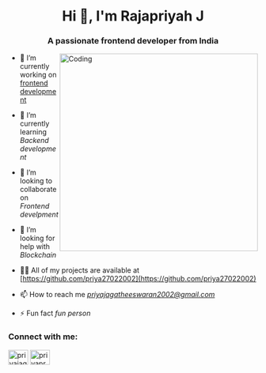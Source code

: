 <h1 align="center">Hi 👋, I'm Rajapriyah J</h1>
<h3 align="center">A passionate frontend developer from India</h3>
<img align="right" alt="Coding" width="400" src="https://cdn.dribbble.com/users/1162077/screenshots/3848914/programmer.gif">

- 🔭 I’m currently working on [frontend development](https://github.com/priya27022002)

- 🌱 I’m currently learning *Backend development*

- 👯 I’m looking to collaborate on *Frontend develpment*

- 🤝 I’m looking for help with *Blockchain*

- 👨‍💻 All of my projects are available at [https://github.com/priya27022002](https://github.com/priya27022002)

- 📫 How to reach me *priyajagatheeswaran2002@gmail.com*

- ⚡ Fun fact *fun person*

<h3 align="left">Connect with me:</h3>
<p align="left">
<a href="[https://linkedin.com/in/priya jagatheeswaran](https://www.linkedin.com/in/priya-jagatheeswaran-95417221a/)" target="blank"><img align="center" src="https://raw.githubusercontent.com/rahuldkjain/github-profile-readme-generator/master/src/images/icons/Social/linked-in-alt.svg" alt="priyajagatheeswaran" height="30" width="40" /></a>
<a href="https://instagram.com/priyapretty27" target="blank"><img align="center" src="https://raw.githubusercontent.com/rahuldkjain/github-profile-readme-generator/master/src/images/icons/Social/instagram.svg" alt="priyapretty27" height="30" width="40" /></a>
</p>

